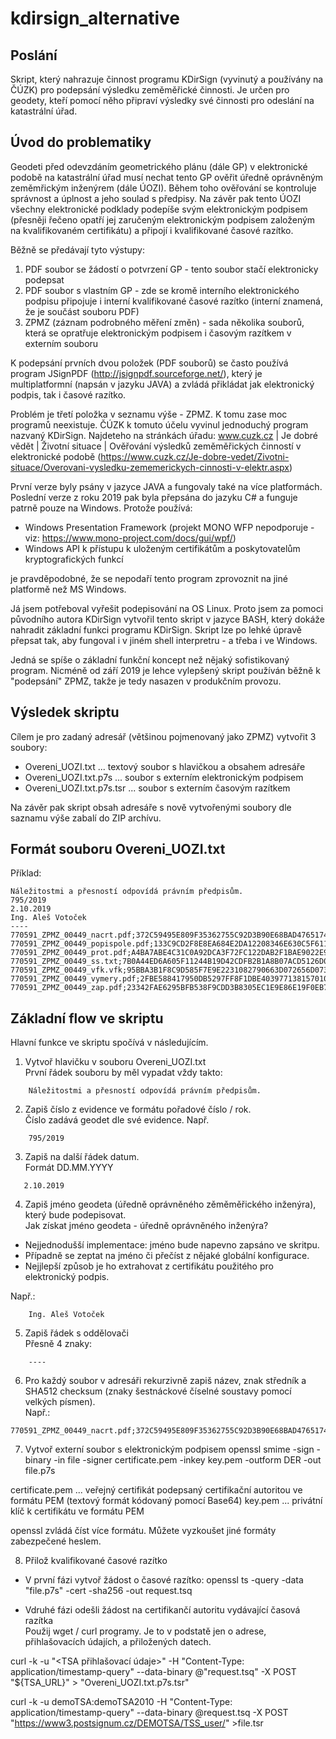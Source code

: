 # kdirsign_alternative
## Poslání
Skript, který nahrazuje činnost programu KDirSign (vyvinutý a používány na ČÚZK) pro podepsání výsledku zeměměřické činnosti. Je určen pro geodety, kteří pomocí něho připraví výsledky své činnosti pro odeslání na katastrální úřad.

## Úvod do problematiky
Geodeti před odevzdáním geometrického plánu (dále GP) v elektronické podobě na katastrální úřad musí nechat tento GP ověřit úředně oprávněným zeměmřickým inženýrem (dále ÚOZI). Během toho ověřování se kontroluje správnost a úplnost a jeho soulad s předpisy. Na závěr pak tento ÚOZI všechny elektronické podklady podepíše svým elektronickým podpisem (přesněji řečeno opatří jej zaručeným elektronickým podpisem založeným na kvalifikovaném certifikátu) a připojí i kvalifikované časové razítko.

Běžně se předávají tyto výstupy:
1. PDF soubor se žádostí o potvrzení GP - tento soubor stačí elektronicky podepsat
2. PDF soubor s vlastním GP - zde se kromě interního elektronického podpisu připojuje i interní kvalifikované časové razítko (interní znamená, že je součást souboru PDF)
3. ZPMZ (záznam podrobného měření změn) - sada několika souborů, která se opratřuje elektronickým podpisem i časovým razítkem v externím souboru

K podepsání prvních dvou položek (PDF souborů) se často používá program JSignPDF (http://jsignpdf.sourceforge.net/), který je multiplatformní (napsán v jazyku JAVA) a zvládá přikládat jak elektronický podpis, tak i časové razítko.

Problém je třetí položka v seznamu výše - ZPMZ. K tomu zase moc programů neexistuje. ČÚZK k tomuto účelu vyvinul jednoduchý program nazvaný KDirSign. Najdeteho na stránkách úřadu:
www.cuzk.cz | Je dobré vědět | Životní situace | Ověřování výsledků zeměměřických činností v elektronické podobě
(https://www.cuzk.cz/Je-dobre-vedet/Zivotni-situace/Overovani-vysledku-zememerickych-cinnosti-v-elektr.aspx)

První verze byly psány v jazyce JAVA a fungovaly také na více platformách. Poslední verze z roku 2019 pak byla přepsána do jazyku C# a funguje patrně pouze na Windows. Protože používá:
* Windows Presentation Framework  (projekt MONO WFP nepodporuje - viz: https://www.mono-project.com/docs/gui/wpf/)
* Windows API k přístupu k uloženým certifikátům a poskytovatelům kryptografických funkcí

je pravděpodobné, že se nepodaří tento program zprovoznit na jiné platformě než MS Windows.

Já jsem potřeboval vyřešit podepisování na OS Linux. Proto jsem za pomoci původního autora KDirSign vytvořil tento skript v jazyce BASH, který dokáže nahradit základní funkci programu KDirSign. Skript lze po lehké úpravě přepsat tak, aby fungoval i v jiném shell interpretru - a třeba i ve Windows.

Jedná se spíše o základní funkční koncept než nějaký sofistikovaný program. Nicméně od září 2019 je lehce vylepšený skript používán běžně k "podepsání" ZPMZ, takže je tedy nasazen v produkčním provozu.

## Výsledek skriptu
Cílem je pro zadaný adresář (většinou pojmenovaný jako ZPMZ) vytvořit 3 soubory:
* Overeni_UOZI.txt       ... textový soubor s hlavičkou a obsahem adresáře
* Overeni_UOZI.txt.p7s   ... soubor s externím elektronickým podpisem
* Overeni_UOZI.txt.p7s.tsr  ... soubor s externím časovým razítkem

Na závěr pak skript obsah adresáře s nově vytvořenými soubory dle saznamu výše zabalí do ZIP archívu.


## Formát souboru Overeni_UOZI.txt
Příklad:
```
Náležitostmi a přesností odpovídá právním předpisům.
795/2019
2.10.2019
Ing. Aleš Votoček
----
770591_ZPMZ_00449_nacrt.pdf;372C59495E809F35362755C92D3B90E68BAD47651748067CAED8897B30A3B402BC97D86F90815A7813DB9B1EA2E1CE29650E9F1288A12CA2D8AE9C0E6E565CC7
770591_ZPMZ_00449_popispole.pdf;133C9CD2F8E8EA684E2DA12208346E630C5F611CC1429EEF0A4A0BE41ADC4953721494DD7F158660D898A628EA7599149E152FAF9F62C624D53BB8CDD08FA7F8
770591_ZPMZ_00449_prot.pdf;A4BA7ABE4C31C0A92DCA3F72FC122DAB2F1BAE9022E96CB258F50B35F81DCA22547B80BBF0E45644B5609AF14E4EFD8B15E7260E3936B7467DFD5624AD63D215
770591_ZPMZ_00449_ss.txt;7B0A44ED6A605F11244B19D42CDFB2B1A8B07ACD5126D095A0E3A44FD932DF01BCD969EBE5ED4A656DC1A3DA46886C1B298A4DDE37293D253612FF80610FA29E
770591_ZPMZ_00449_vfk.vfk;95BBA3B1F8C9D585F7E9E2231082790663D072656D073D38B2756D9ED605AC72F026244DB35CBD818960303D98407FBEEED0B3A955115B5D1CD56A2C503F05F2
770591_ZPMZ_00449_vymery.pdf;2FBE588417950DB5297FF8F1DBE403977138157010E56AF55564CF7AD93BF0D9C63624C30DF9E9170D8C4CA567000520AAD710ED90DB57C328196F673EBEDDDE
770591_ZPMZ_00449_zap.pdf;23342FAE6295BFB538F9CDD3B8305EC1E9E86E19F0EB7CE22574766FF963C83FA3C539B598717679AA45B8110718C3F3B6253635E3AED75E2E34529D847416EC
```

## Základní flow ve skriptu
Hlavní funkce ve skriptu spočívá v následujícím.

1. Vytvoř hlavičku v souboru Overeni_UOZI.txt  
První řádek souboru by měl vypadat vždy takto:
```    
    Náležitostmi a přesností odpovídá právním předpisům.
```

2. Zapiš číslo z evidence ve formátu pořadové číslo / rok.  
Číslo zadává geodet dle své evidence. Např.
```
    795/2019
```

3. Zapiš na další řádek datum.  
Formát DD.MM.YYYY
```
   2.10.2019
```

4. Zapiš jméno geodeta (úředně oprávněného zěměměřického inženýra), který bude podepisovat.   
Jak získat jméno geodeta - úředně oprávněného inženýra?   
  * Nejjednodušší implementace: jméno bude napevno zapsáno ve skritpu.
  * Případně se zeptat na jméno či přečíst z nějaké globální konfigurace.
  * Nejjlepší způsob je ho extrahovat z certifikátu použitého pro elektronický podpis.

Např.:
```
    Ing. Aleš Votoček
```

5. Zapiš řádek s oddělovači  
Přesně 4 znaky:
```
    ----
```

6. Pro každý soubor v adresáři rekurzivně zapiš název, znak středník a SHA512 checksum (znaky šestnáckové číselné soustavy pomocí velkých písmen).   
Např.:
```
770591_ZPMZ_00449_nacrt.pdf;372C59495E809F35362755C92D3B90E68BAD47651748067CAED8897B30A3B402BC97D86F90815A7813DB9B1EA2E1CE29650E9F1288A12CA2D8AE9C0E6E565CC7
```

7. Vytvoř externí soubor s elektronickým podpisem
openssl smime -sign -binary -in file -signer certificate.pem -inkey key.pem -outform DER -out file.p7s

certificate.pem    ... veřejný certifikát podepsaný certifikační autoritou ve formátu PEM (textový formát kódovaný pomocí Base64)
key.pem            ... privátní klíč k certifikátu ve formátu PEM

openssl zvládá číst více formátu. Můžete vyzkoušet jiné formáty zabezpečené heslem.

8. Přilož kvalifikované časové razítko   
* V první fázi vytvoř žádost o časové razítko:
openssl ts -query -data "file.p7s" -cert -sha256 -out request.tsq

* Vdruhé fázi odešli žádost na certifikančí autoritu vydávající časová razítka  
Použij wget / curl programy. Je to v podstatě jen o adrese, přihlašovacích údajích, a přiložených datech.

curl -k -u "<TSA přihlašovací údaje>" -H "Content-Type: application/timestamp-query" --data-binary @"request.tsq" -X POST "${TSA_URL}"  > "Overeni_UOZI.txt.p7s.tsr"

curl -k -u demoTSA:demoTSA2010 -H "Content-Type: application/timestamp-query" --data-binary @request.tsq -X POST "https://www3.postsignum.cz/DEMOTSA/TSS_user/"  >file.tsr



